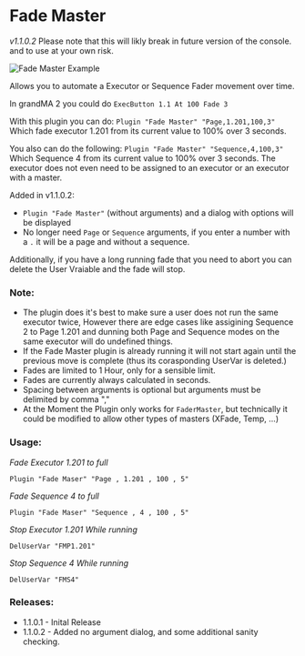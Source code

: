 # Fade Master
*v1.1.0.2*
Please note that this will likly break in future version of the console. and to use at your own risk.

![Fade Master Example](../../../../../Images/FadeMaster.gif)

Allows you to automate a Executor or Sequence Fader movement over time.

In grandMA 2 you could do `ExecButton 1.1 At 100 Fade 3`

With this plugin you can do:
`Plugin "Fade Master" "Page,1.201,100,3"` Which fade executor 1.201 from its current value to 100% over 3 seconds.

You also can do the following:
`Plugin "Fade Master" "Sequence,4,100,3"` Which Sequence 4 from its current value to 100% over 3 seconds. The executor does not even need to be assigned to an executor or an executor with a master.

Added in v1.1.0.2:
* `Plugin "Fade Master"` (without arguments) and a dialog with options will be displayed
* No longer need `Page` or `Sequence` arguments, if you enter a number with a `.` it will be a page and without a sequence.


Additionally, if you have a long running fade that you need to abort you can delete the User Vraiable and the fade will stop.

### Note:

* The plugin does it's best to make sure a user does not run the same executor twice, However there are edge cases like assigining Sequence 2 to Page 1.201 and dunning both Page and Sequence modes on the same executor will do undefined things.
* If the Fade Master plugin is already running it will not start again until the previous move is complete (thus its corasponding UserVar is deleted.)
* Fades are limited to 1 Hour, only for a sensible limit.
* Fades are currently always calculated in seconds.
* Spacing between arguments is optional but arguments must be delimited by comma ","
* At the Moment the Plugin only works for `FaderMaster`, but technically it could be modified to allow other types of masters (XFade, Temp, ...)

### Usage:

*Fade Executor 1.201 to full*

`Plugin "Fade Maser" "Page , 1.201 , 100 , 5"`

*Fade Sequence 4 to full*

`Plugin "Fade Maser" "Sequence , 4 , 100 , 5"`

*Stop Executor 1.201 While running*

`DelUserVar "FMP1.201"`

*Stop Sequence 4 While running*

`DelUserVar "FMS4"`

### Releases:
- 1.1.0.1 - Inital Release
- 1.1.0.2 - Added no argument dialog, and some additional sanity checking.